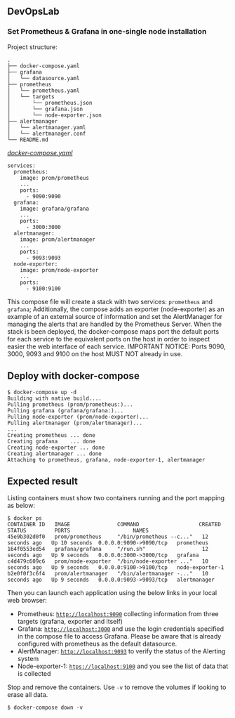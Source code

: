 ## DevOpsLab
### Set Prometheus & Grafana in one-single node installation

Project structure:
```
.
├── docker-compose.yaml
├── grafana
│   └── datasource.yaml
├── prometheus
│   └── prometheus.yaml
│   └── targets
│       └── prometheus.json
│       └── grafana.json
│       └── node-exporter.json
├── alertmanager
│   └── alertmanager.yaml
│   └── alertmanager.conf
└── README.md
```

[_docker-compose.yaml_](docker-compose.yaml)
```
services:
  prometheus:
    image: prom/prometheus
    ...
    ports:
      - 9090:9090
  grafana:
    image: grafana/grafana
    ...
    ports:
      - 3000:3000
  alertmanager:
    image: prom/alertmanager
    ...
    ports:
      - 9093:9093
  node-exporter:
    image: prom/node-exporter
    ...
    ports:
      - 9100:9100
```
This compose file will create a stack with two services: `prometheus` and `grafana`; 
Additionally, the compose adds an exporter (node-exporter) as an example of an external source of information
and set the AlertManager for managing the alerts that are handled by the Prometheus Server.
When the stack is been deployed, the docker-compose maps port the default ports for each service 
to the equivalent ports on the host in order to inspect easier the web interface of each service.
IMPORTANT NOTICE: Ports 9090, 3000, 9093 and 9100 on the host MUST NOT already in use.

## Deploy with docker-compose

```
$ docker-compose up -d
Building with native build....
Pulling prometheus (prom/prometheus:)...
Pulling grafana (grafana/grafana:)...
Pulling node-exporter (prom/node-exporter)...
Pulling alertmanager (prom/alertmanager)...
...
Creating prometheus ... done
Creating grafana    ... done
Creating node-exporter ... done
Creating alertmanager ... done
Attaching to prometheus, grafana, node-exporter-1, alertmanager
```

## Expected result

Listing containers must show two containers running and the port mapping as below:
```
$ docker ps
CONTAINER ID   IMAGE               COMMAND                   CREATED           STATUS         PORTS                    NAMES
45e9b302d0f0   prom/prometheus     "/bin/prometheus --c..."   12 seconds ago   Up 10 seconds  0.0.0.0:9090->9090/tcp   prometheus
164f0553ed54   grafana/grafana     "/run.sh"                  12 seconds ago   Up 9 seconds   0.0.0.0:3000->3000/tcp   grafana
c4d479c609c6   prom/node-exporter  "/bin/node-exporter ..."   10 seconds ago   Up 9 seconds   0.0.0.0:9100->9100/tcp   node-exporter-1
b2e0f0f3c6f4   prom/alertmanager   "/bin/alertmanager -..."   10 seconds ago   Up 9 seconds   0.0.0.0:9093->9093/tcp   alertmanager
```

Then you can launch each application using the below links in your local web browser:

* Prometheus: [`http://localhost:9090`](http://localhost:9090) collecting information from three targets (grafana, exporter and itself)
* Grafana: [`http://localhost:3000`](http://localhost:3000) and use the login credentials specified in the compose file to access Grafana. Please be aware that is already configured with prometheus as the default datasource.
* AlertManager: [`http://localhost:9093`](http://localhost:9093) to verify the status of the Alerting system
* Node-exporter-1: [`htps://localhost:9100`](http://localhost:9100) and you see the list of data that is collected

Stop and remove the containers. Use `-v` to remove the volumes if looking to erase all data.
```
$ docker-compose down -v
```
